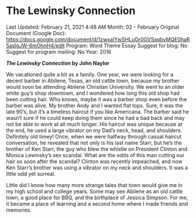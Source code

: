 # The Lewinsky Connection

Last Updated: February 21, 2021 4:48 AM
Month: 02 - February
Original Document (Google Doc): https://docs.google.com/document/d/1zwxalYwSHLuGr0GVSxqbvMQE0haR5aslgJW-6mOhnH4/edit
Program: Word Theme Essay
Suggest for blog: No
Suggest for program mailing: No
Year: 2016

***The Lewinsky Connection* by John Naylor**

We vacationed quite a bit as a family. One year, we were looking for a decent barber in Abilene, Texas, an old cattle town, because my brother would soon be attending Abilene Christian University. We went to an older white guy’s shop downtown, and I wondered how long this old shop had been cutting hair. Who knows, maybe it was a barber shop even before the barber was alive. My brother Andy and I wanted flat tops. Sure, it was the late 90’s, but it’s a timeless haircut if you like Americana. The barber said he wasn’t sure if he could keep doing them since he had a bad back and may not be able to work at all much longer. His haircut was unique because at the end, he used a large vibrator on my Dad’s neck, head, and shoulders. Definitely old timey! Once, when we were halfway through casual haircut conversation, he revealed that not only is his last name Starr, but he’s the brother of Ken Starr, the guy who blew the whistle on President Clinton and Monica Lewinsky’s sex scandal. What are the odds of this man cutting our hair so soon after the scandal? Clinton was recently impeached, and now Ken Starr’s brother was using a vibrator on my neck and shoulders. It was a little odd yet surreal.

Little did I know how many more strange tales that town would give me in my high school and college years. Some may see Abilene as an old cattle town, a good place for BBQ, and the birthplace of Jessica Simpson. For me, it became a place of learning and a second home where I made friends and memories.